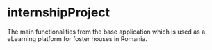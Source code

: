 # internshipProject
The main functionalities from the base application which is used as a eLearning platform for foster houses in Romania.
